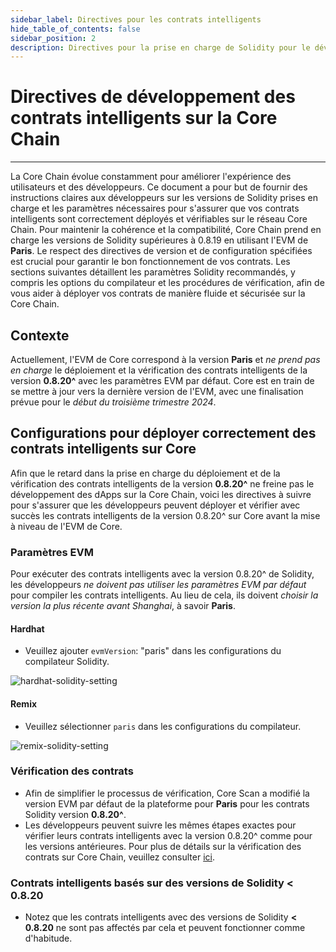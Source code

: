 ```yaml
---
sidebar_label: Directives pour les contrats intelligents
hide_table_of_contents: false
sidebar_position: 2
description: Directives pour la prise en charge de Solidity pour le développement de contrats intelligents sur la Core Chain
---
```


# Directives de développement des contrats intelligents sur la Core Chain

---

La Core Chain évolue constamment pour améliorer l'expérience des utilisateurs et des développeurs. Ce document a pour but de fournir des instructions claires aux développeurs sur les versions de Solidity prises en charge et les paramètres nécessaires pour s'assurer que vos contrats intelligents sont correctement déployés et vérifiables sur le réseau Core Chain. Pour maintenir la cohérence et la compatibilité, Core Chain prend en charge les versions de Solidity supérieures à 0.8.19 en utilisant l'EVM de **Paris**. Le respect des directives de version et de configuration spécifiées est crucial pour garantir le bon fonctionnement de vos contrats. Les sections suivantes détaillent les paramètres Solidity recommandés, y compris les options du compilateur et les procédures de vérification, afin de vous aider à déployer vos contrats de manière fluide et sécurisée sur la Core Chain.

## Contexte

Actuellement, l'EVM de Core correspond à la version **Paris** et _ne prend pas en charge_ le déploiement et la vérification des contrats intelligents de la version **0.8.20^** avec les paramètres EVM par défaut. Core est en train de se mettre à jour vers la dernière version de l'EVM, avec une finalisation prévue pour le _début du troisième trimestre 2024_.

## Configurations pour déployer correctement des contrats intelligents sur Core

Afin que le retard dans la prise en charge du déploiement et de la vérification des contrats intelligents de la version **0.8.20^** ne freine pas le développement des dApps sur la Core Chain, voici les directives à suivre pour s'assurer que les développeurs peuvent déployer et vérifier avec succès les contrats intelligents de la version 0.8.20^ sur Core avant la mise à niveau de l'EVM de Core.

### Paramètres EVM

Pour exécuter des contrats intelligents avec la version 0.8.20^ de Solidity, les développeurs _ne doivent pas utiliser les paramètres EVM par défaut_ pour compiler les contrats intelligents. Au lieu de cela, ils doivent _choisir la version la plus récente avant Shanghai_, à savoir **Paris**.

#### Hardhat

- Veuillez ajouter `evmVersion`: "paris" dans les configurations du compilateur Solidity.

![hardhat-solidity-setting](../../static/img/solidity-support/evm-setting.jpg)

#### Remix

- Veuillez sélectionner `paris` dans les configurations du compilateur.

![remix-solidity-setting](../../static/img/solidity-support/remix-setting.png)

### Vérification des contrats

- Afin de simplifier le processus de vérification, Core Scan a modifié la version EVM par défaut de la plateforme pour **Paris** pour les contrats Solidity version **0.8.20^**.
- Les développeurs peuvent suivre les mêmes étapes exactes pour vérifier leurs contrats intelligents avec la version 0.8.20^ comme pour les versions antérieures. Pour plus de détails sur la vérification des contrats sur Core Chain, veuillez consulter [ici](./contract-verify.md).

### Contrats intelligents basés sur des versions de Solidity < 0.8.20

- Notez que les contrats intelligents avec des versions de Solidity **\< 0.8.20** ne sont pas affectés par cela et peuvent fonctionner comme d'habitude.

